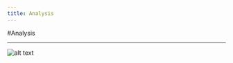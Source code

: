 ```yaml
---
title: Analysis
---
```


#Analysis

--------------------------------------------------------------------------------



![alt text](https://infomatrix.com/images/stories/flowchart.jpg "Requirements Analysis")
